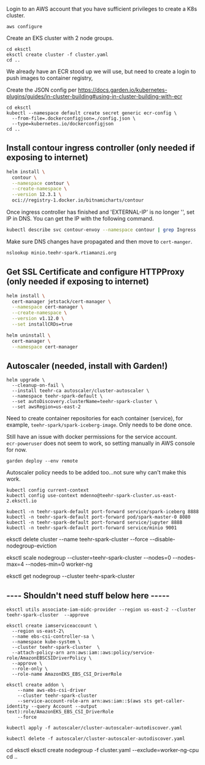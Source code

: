 Login to an AWS account that you have sufficient privileges to create a K8s cluster.
```
aws configure
```

Create an EKS cluster with 2 node groups.
```
cd eksctl
eksctl create cluster -f cluster.yaml 
cd ..
```
We already have an ECR stood up we will use, but need to create a login to push images to container registry,

Create the JSON config per https://docs.garden.io/kubernetes-plugins/guides/in-cluster-building#using-in-cluster-building-with-ecr
```
cd eksctl
kubectl --namespace default create secret generic ecr-config \
  --from-file=.dockerconfigjson=./config.json \
  --type=kubernetes.io/dockerconfigjson
cd ..
```

## Install contour ingress controller (only needed if exposing to internet)
```bash
helm install \
  contour \
  --namespace contour \
  --create-namespace \
  --version 12.3.1 \
  oci://registry-1.docker.io/bitnamicharts/contour
```
Once ingress controller has finished and 'EXTERNAL-IP' is no longer '<pending>', set IP in DNS.
You can get the IP with the following command.
```bash
kubectl describe svc contour-envoy --namespace contour | grep Ingress | awk '{print $3}'
```

Make sure DNS changes have propagated and then move to `cert-manger`.
```bash
nslookup minio.teehr-spark.rtiamanzi.org
```

## Get SSL Certificate and configure HTTPProxy (only needed if exposing to internet)
```bash
helm install \
  cert-manager jetstack/cert-manager \
  --namespace cert-manager \
  --create-namespace \
  --version v1.12.0 \
  --set installCRDs=true

helm uninstall \
  cert-manager \
  --namespace cert-manager
```

## Autoscaler (needed, install with Garden!)
```
helm upgrade \
  --cleanup-on-fail \
  --install teehr-ca autoscaler/cluster-autoscaler \
  --namespace teehr-spark-default \
  --set autoDiscovery.clusterName=teehr-spark-cluster \
  --set awsRegion=us-east-2
```


Need to create container repositories for each container (service), for example, `teehr-spark/spark-iceberg-image`.
Only needs to be done once.

Still have an issue with docker permissions for the service account.  
`ecr-poweruser` does not seem to work, so setting manually in AWS console for now.

```
garden deploy --env remote
```

Autoscaler policy needs to be added too...not sure why can't make this work.


```
kubectl config current-context
kubectl config use-context mdenno@teehr-spark-cluster.us-east-2.eksctl.io
```

```
kubectl -n teehr-spark-default port-forward service/spark-iceberg 8888
kubectl -n teehr-spark-default port-forward pod/spark-master-0 8080
kubectl -n teehr-spark-default port-forward service/jupyter 8888
kubectl -n teehr-spark-default port-forward service/minio 9001
```

eksctl delete cluster --name teehr-spark-cluster --force --disable-nodegroup-eviction

eksctl scale nodegroup --cluster=teehr-spark-cluster --nodes=0 --nodes-max=4 --nodes-min=0 worker-ng

eksctl get nodegroup --cluster teehr-spark-cluster

## ---- Shouldn't need stuff below here -----
```
eksctl utils associate-iam-oidc-provider --region us-east-2 --cluster teehr-spark-cluster  --approve
```

```
eksctl create iamserviceaccount \
  --region us-east-2\
  --name ebs-csi-controller-sa \
  --namespace kube-system \
  --cluster teehr-spark-cluster  \
  --attach-policy-arn arn:aws:iam::aws:policy/service-role/AmazonEBSCSIDriverPolicy \
  --approve \
  --role-only \
  --role-name AmazonEKS_EBS_CSI_DriverRole
```

```
eksctl create addon \
    --name aws-ebs-csi-driver 
    --cluster teehr-spark-cluster 
    --service-account-role-arn arn:aws:iam::$(aws sts get-caller-identity --query Account --output text):role/AmazonEKS_EBS_CSI_DriverRole 
    --force
```

```
kubectl apply -f autoscaler/cluster-autoscaler-autodiscover.yaml
```
```
kubectl delete -f autoscaler/cluster-autoscaler-autodiscover.yaml
```
cd eksctl
eksctl create nodegroup -f cluster.yaml  --exclude=worker-ng-cpu
cd ..